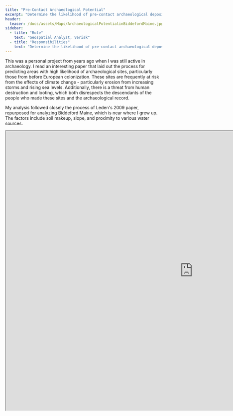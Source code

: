 ```yaml
---
title: "Pre-Contact Archaeological Potential"
excerpt: "Determine the likelihood of pre-contact archaeological deposits in need of protection"
header:
  teaser: /docs/assets/Maps/ArchaeologicalPotentialinBiddefordMaine.jpg
sidebar:
  - title: "Role"
    text: "Geospatial Analyst, Verisk"
  - title: "Responsibilities"
    text: "Determine the likelihood of pre-contact archaeological deposits in need of protection"
---
```


This was a personal project from years ago when I was still active in archaeology. I read an interesting paper that laid out the process for predicting areas with high likelihood of archaeological sites, particularly those from before European colonization. These sites are frequently at risk from the effects of climate change - particularly erosion from increasing storms and rising sea levels. Additionally, there is a threat from human destruction and looting, which both disrespects the descendants of the people who made these sites and the archaeological record.

My analysis followed closely the process of Leden's 2009 paper, repurposed for analyzing Biddeford Maine, which is near where I grew up. The factors include soil makeup, slope, and proximity to various water sources.


<iframe src="https://github.com/kmp24/kmp24.github.io/blob/master/docs/assets/Maps/ArchaeologicalPotentialinBiddefordMaine.jpg" width="1200" height="900"></iframe>

